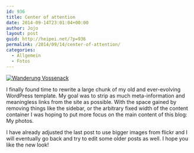 ```yaml
---
id: 936
title: Center of attention
date: 2014-09-14T23:01:04+00:00
author: Jojo
layout: post
guid: http://heipei.net/?p=936
permalink: /2014/09/14/center-of-attention/
categories:
  - Allgemein
  - Fotos
---
```

<div class="aligncenter">
  <a href="https://www.flickr.com/photos/heipei/10066477825" title="Wanderung Vossenack by Johannes Gilger, on Flickr"><img src="https://farm4.staticflickr.com/3807/10066477825_b603b017ca_b.jpg" alt="Wanderung Vossenack" /></a>
</div>

I finally found time to rewrite a large chunk of my old and ever-evolving WordPress template. My goal was to strip as much meta-information and meaningless links from the site as possible. With the space gained by removing things like the sidebar, or the arbitrary fixed width of the content container I was hoping to put more focus on the main content of this blog: My photos.

I have already adjusted the last post to use bigger images from flickr and I will eventually go back and try to edit some older posts as well. I hope you like the new look!
